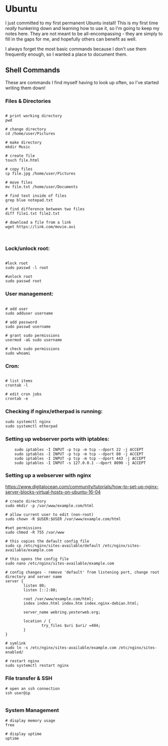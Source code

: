 # Ubuntu
I just committed to my first permanent Ubuntu install! This is my first time *really* hunkering down and learning how to use it, so I'm going to keep my notes here. They are not meant to be all-encompassing - they are simply to fill in the gaps for me, and hopefully others can benefit as well.

I always forget the most basic commands because I don't use them frequently enough, so I wanted a place to document them.

## Shell Commands 
These are commands I find myself having to look up often, so I've started writing them down!

### Files & Directories
```shell

# print working directory
pwd

# change directory
cd /home/user/Pictures

# make directory
mkdir Music

# create file
touch file.html

# copy files
cp file.jpg /home/user/Pictures

# move files
mv file.txt /home/user/Documents

# find text inside of files
grep blue notepad.txt 

# find difference between two files
diff file1.txt file2.txt

# download a file from a link
wget https://link.com/movie.avi



```


### Lock/unlock root:
```shell

#lock root
sudo passwd -l root

#unlock root
sudo passwd root

```

### User management:

```shell

# add user
sudo adduser username

# add password
sudo passwd username

# grant sudo permissions
usermod -aG sudo username

# check sudo permissions
sudo whoami

```

### Cron:

```shell

# list items
crontab -l

# edit cron jobs
crontab -e

```

### Checking if nginx/etherpad is running:

```shell
sudo systemctl nginx
sudo systemctl etherpad
```

### Setting up webserver ports with iptables:

```shell
    sudo iptables -I INPUT -p tcp -m tcp --dport 22 -j ACCEPT
    sudo iptables -I INPUT -p tcp -m tcp --dport 80 -j ACCEPT
    sudo iptables -I INPUT -p tcp -m tcp --dport 443 -j ACCEPT
	sudo iptables -I INPUT -s 127.0.0.1 --dport 8090 -j ACCEPT
```

### Setting up a webserver with nginx

https://www.digitalocean.com/community/tutorials/how-to-set-up-nginx-server-blocks-virtual-hosts-on-ubuntu-16-04

```shell
# create directory
sudo mkdir -p /var/www/example.com/html

# allow current user to edit (non-root)
sudo chown -R $USER:$USER /var/www/example.com/html

#set permissions
sudo chmod -R 755 /var/www

# this copies the default config file
sudo cp /etc/nginx/sites-available/default /etc/nginx/sites-available/example.com

# this opens the config file
sudo nano /etc/nginx/sites-available/example.com

# config changes - remove 'default' from listening port, change root directory and server name
server {
        listen 80;
        listen [::]:80;

        root /var/www/example.com/html;
        index index.html index.htm index.nginx-debian.html;

        server_name webring.yesterweb.org;

        location / {
                try_files $uri $uri/ =404;
        }
}

# symlink
sudo ln -s /etc/nginx/sites-available/example.com /etc/nginx/sites-enabled/

# restart nginx
sudo systemctl restart nginx
```

### File transfer & SSH
```shell
# open an ssh connection
ssh user@ip


```

### System Management

```shell
# display memory usage
free

# display uptime
uptime

```